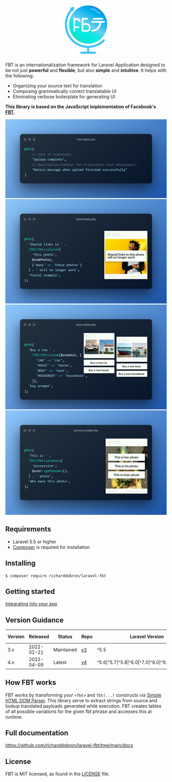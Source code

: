 <h1 align="center">
  <img src="icon.png" height="150" width="150" alt="FBT"/>
</h1>

FBT is an internationalization framework for Laravel Application designed to be not just **powerful** and **flexible**, but also **simple** and **intuitive**.  It helps with the following:
* Organizing your source text for translation
* Composing grammatically correct translatable UI
* Eliminating verbose boilerplate for generating UI

**This library is based on the JavaScript implementation of Facebook's [FBT][link-facebook-fbt].**

<img src="docs/intro.png" alt="FBT intro"/>
<img src="docs/plurals.png" alt="FBT plurals"/>
<img src="docs/enum.png" alt="FBT enum"/>
<img src="docs/pronouns.png" alt="FBT pronouns"/>

## Requirements
* Laravel 5.5 or higher
* [Composer](https://getcomposer.org) is required for installation

## Installing

```shell
$ composer require richarddobron/laravel-fbt
```

## Getting started

[Integrating into your app](docs/getting_started.md)

## Version Guidance

| Version | Released   | Status     | Repo             | Laravel Version                                        | PHP Version |
|---------|------------|------------|------------------|--------------------------------------------------------|-------------|
| 3.x     | 2022-02-21 | Maintained | [v3][fbt-3-repo] | ^5.5                                                   | ^7.0        |
| 4.x     | 2022-04-09 | Latest     | [v4][fbt-4-repo] | ^5.6\|^5.7\|^5.8\|^6.0\|^7.0\|^8.0\|^9.0\|^10.0\|^11.0 | ^7.2\|^8.0  |

## How FBT works
FBT works by transforming your `<fbt>` and `fbt(...)` constructs via
[Simple HTML DOM Parser][simplehtmldom].  This library serve to extract strings from source and
lookup translated payloads generated while execution.  FBT creates tables
of all possible variations for the given fbt phrase and accesses this
at runtime.

## Full documentation
https://github.com/richarddobron/laravel-fbt/tree/main/docs

## License
FBT is MIT licensed, as found in the [LICENSE](LICENSE) file.

[fbt-3-repo]: https://github.com/richarddobron/laravel-fbt/tree/3.x
[fbt-4-repo]: https://github.com/richarddobron/laravel-fbt
[link-facebook-fbt]: https://github.com/facebook/fbt
[simplehtmldom]: https://sourceforge.net/projects/simplehtmldom/files/simplehtmldom/1.9.1/
